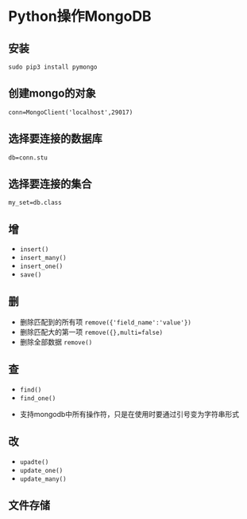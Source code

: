 # Python操作MongoDB

## 安装
`sudo pip3 install pymongo`

## 创建mongo的对象
`conn=MongoClient('localhost',29017)`

## 选择要连接的数据库
`db=conn.stu`

## 选择要连接的集合
`my_set=db.class`

## 增
+ `insert()`
+ `insert_many()`
+ `insert_one()`
+ `save()`

## 删
+ 删除匹配到的所有项 `remove({'field_name':'value'})`
+ 删除匹配大的第一项 `remove({},multi=false)`
+ 删除全部数据 `remove()`

## 查
+ `find()`
+ `find_one()`
- 支持mongodb中所有操作符，只是在使用时要通过引号变为字符串形式

## 改
+ `upadte()`
+ `update_one()`
+ `update_many()`

## 文件存储
```

```